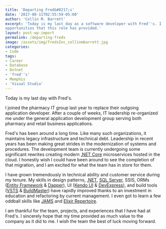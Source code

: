 ```yaml
---
title: 'Departing Fred&#8217;s'
date: '2017-08-11T02:55:59-05:00'
author: 'Collin M. Barrett'
excerpt: 'Today is my last day as a software developer with Fred''s. I am very thankful for the experience and
opportunities that this role has provided.'
layout: post-wp-import
permalink: /departing-freds
image: /assets/img/fredsInc_collinmbarrett.jpg
categories:
- Code
tags:
- Career
- Database
- Dotnet
- 'fred''s'
- Memphis
- 'Visual Studio'
---
```


Today is my last day with Fred's.

I joined the pharmacy IT group last year to replace their outgoing application developer. After a couple of weeks, IT
leadership re-organized me under the general application development group serving both pharmacy and retail business
applications.

Fred's has been around a long time. Like many such organizations, it maintains legacy infrastructure and technical debt.
Leadership in recent years has been making great strides in the modernization of systems and procedures. The development
team is currently undergoing some significant rewrites creating modern [.NET
Core](https://dotnet.microsoft.com/learn/dotnet/hello-world-tutorial/intro) microservices hosted in the cloud. I
honestly wish I could have been around to see the completion of that migration, and I am excited for what the team has
in store for them.

I have grown tremendously in technical ability and customer service during my tenure. My skills in design patterns,
[.NET](/tag/dotnet/), [SQL Server](/tag/database/), SSIS, ORMs ([Entity Framework](https://docs.microsoft.com/en-us/ef/)
&amp; [Dapper](https://github.com/DapperLib/Dapper)), UI ([Kendo UI](https://www.telerik.com/kendo-ui) &amp;
[DevExpress](https://www.devexpress.com/)), and build tools
([VSTS](https://azure.microsoft.com/en-us/services/devops/pipelines/) &amp;
[BuildMaster](https://inedo.com/buildmaster)) have rapidly improved thanks to an investment in education and refactoring
by current management. I even got to learn a few oddball skills like [JAMS](https://www.jamsscheduler.com/) and [Elixir
Repertoire](https://elixirtech.com/repertoire-2/).

I am thankful for the team, projects, and experiences that I have had at Fred's. I sincerely hope that my time provided
as much value to the company as it did to me. I wish the team the best of luck moving forward.